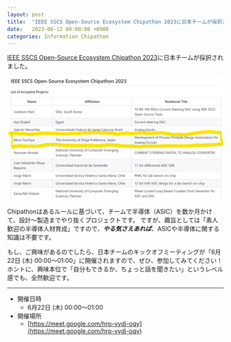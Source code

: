 ```yaml
---
layout: post
title:  "IEEE SSCS Open-Source Ecosystem Chipathon 2023に日本チームが採択されました。"
date:   2023-06-12 00:00:00 +0900
categories: Information Chipathon
---
```


[IEEE SSCS Open-Source Ecosystem Chipathon 2023](https://github.com/sscs-ose/sscs-ose-chipathon.github.io/blob/main/initial_notebooks_2023/accepted_notebooks/README.md)に日本チームが採択されました。

  ![採択者リスト](/assets/images/Chipathon/SSCS-OSE-CHIPATHON2023-ACCEPT.png)

Chipathonはあるルールに基づいて、チームで半導体（ASIC）を数か月かけて、設計～製造までやり抜くプロジェクトです。
ですが、趣旨としては「素人歓迎の半導体人材育成」ですので、***やる気さえあれば***、ASICや半導体に関する知識は不要です。

もし、ご興味があるのでしたら、日本チームのキックオフミーティングが「6月22日 (木) 00:00～01:00」に開催されますので、ぜひ、参加してみてください！
ホントに、興味本位で「自分もできるか、ちょっと話を聞きたい」というレベル感でも、全然歓迎です。

***

* 開催日時
    * 6月22日 (木) 00:00～01:00
* 開催場所
    * [https://meet.google.com/hrp-vydj-oqy](https://meet.google.com/hrp-vydj-oqy)
